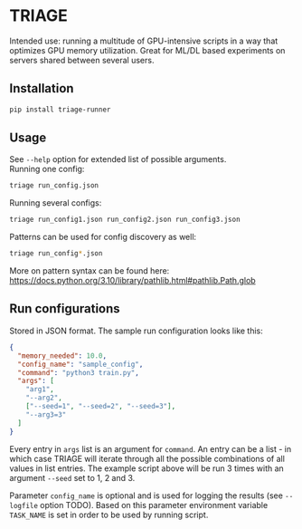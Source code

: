 # TRIAGE

Intended use: running a multitude of GPU-intensive scripts in a way that optimizes GPU memory utilization. Great for ML/DL based experiments on servers shared between several users.

## Installation

```bash
pip install triage-runner
```

## Usage

See `--help` option for extended list of possible arguments.  
Running one config:
```bash
triage run_config.json
```
Running several configs:
```bash
triage run_config1.json run_config2.json run_config3.json 
```
Patterns can be used for config discovery as well:
```bash
triage run_config*.json
```
More on pattern syntax can be found here: https://docs.python.org/3.10/library/pathlib.html#pathlib.Path.glob

## Run configurations

Stored in JSON format. The sample run configuration looks like this:
```json
{
  "memory_needed": 10.0,
  "config_name": "sample_config",
  "command": "python3 train.py",
  "args": [
    "arg1",
    "--arg2",
    ["--seed=1", "--seed=2", "--seed=3"],
    "--arg3=3"
  ]
}
```
Every entry in `args` list is an argument for `command`. An entry can be a list - in which case TRIAGE will iterate through all the possible combinations of all values in list entries. The example script above will be run 3 times with an argument `--seed` set to 1, 2 and 3.

Parameter `config_name` is optional and is used for logging the results (see `--logfile` option TODO). Based on this parameter environment variable `TASK_NAME` is set in order to be used by running script.
